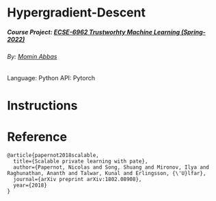 # Hypergradient-Descent
##### Course Project: [ECSE-6962 Trustworhty Machine Learning (Spring-2022)](https://piazza.com/class/ky4olbgarmr2du)
###### By: [Momin Abbas](https://mominabbas.github.io/)



Language: Python
API: Pytorch

# Instructions


# Reference
```
@article{papernot2018scalable,
  title={Scalable private learning with pate},
  author={Papernot, Nicolas and Song, Shuang and Mironov, Ilya and Raghunathan, Ananth and Talwar, Kunal and Erlingsson, {\'U}lfar},
  journal={arXiv preprint arXiv:1802.08908},
  year={2018}
}
```

